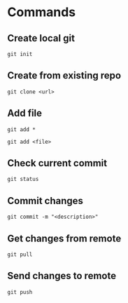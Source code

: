 # Commands

## Create local git 

    git init

## Create from existing repo

    git clone <url>

## Add file

    git add *

    git add <file>

## Check current commit

    git status

## Commit changes

    git commit -m "<description>"

## Get changes from remote
    
    git pull

## Send changes to remote

    git push
